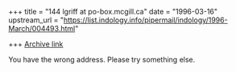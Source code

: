 +++
title = "144 lgriff at po-box.mcgill.ca"
date = "1996-03-16"
upstream_url = "https://list.indology.info/pipermail/indology/1996-March/004493.html"

+++
[Archive link](https://list.indology.info/pipermail/indology/1996-March/004493.html)

You have the wrong address.  Please try something else.




